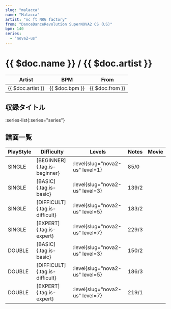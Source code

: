 ```yaml
---
slug: "malacca"
name: "Malacca"
artist: "nc ft NRG factory"
from: "DanceDanceRevolution SuperNOVA2 CS (US)"
bpm: 140
series:
  - "nova2-us"
---
```


# {{ $doc.name }} / {{ $doc.artist }}

|Artist|BPM|From|
|------|---|----|
|{{ $doc.artist }}|{{ $doc.bpm }}|{{ $doc.from }}|

## 収録タイトル

:series-list{:series="series"}

## 譜面一覧

|PlayStyle|Difficulty|Levels|Notes|Movie|
|---------|----------|------|-----|-----|
|SINGLE|[BEGINNER]{.tag.is-beginner}|<div class="field is-grouped is-grouped-multiline">:level{slug="nova2-us" level=1}</div>|85/0||
|SINGLE|[BASIC]{.tag.is-basic}|<div class="field is-grouped is-grouped-multiline">:level{slug="nova2-us" level=3}</div>|139/2||
|SINGLE|[DIFFICULT]{.tag.is-difficult}|<div class="field is-grouped is-grouped-multiline">:level{slug="nova2-us" level=5}</div>|183/2||
|SINGLE|[EXPERT]{.tag.is-expert}|<div class="field is-grouped is-grouped-multiline">:level{slug="nova2-us" level=7}</div>|229/3||
|DOUBLE|[BASIC]{.tag.is-basic}|<div class="field is-grouped is-grouped-multiline">:level{slug="nova2-us" level=3}</div>|150/2||
|DOUBLE|[DIFFICULT]{.tag.is-difficult}|<div class="field is-grouped is-grouped-multiline">:level{slug="nova2-us" level=5}</div>|186/3||
|DOUBLE|[EXPERT]{.tag.is-expert}|<div class="field is-grouped is-grouped-multiline">:level{slug="nova2-us" level=7}</div>|219/1||
